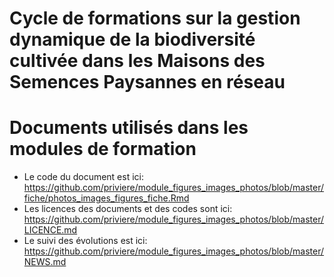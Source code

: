 # Cycle de formations sur la gestion dynamique de la biodiversité cultivée dans les Maisons des Semences Paysannes en réseau

# Documents utilisés dans les modules de formation

- Le code du document est ici: https://github.com/priviere/module_figures_images_photos/blob/master/fiche/photos_images_figures_fiche.Rmd
- Les licences des documents et des codes sont ici: https://github.com/priviere/module_figures_images_photos/blob/master/LICENCE.md
- Le suivi des évolutions est ici: https://github.com/priviere/module_figures_images_photos/blob/master/NEWS.md



